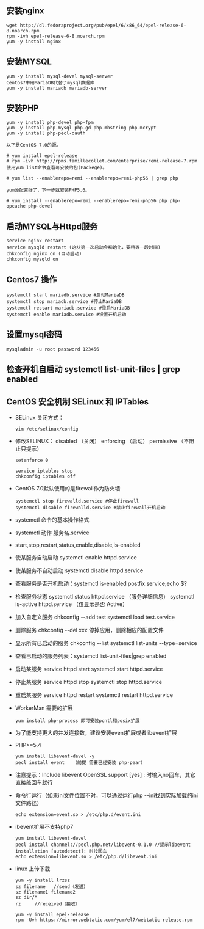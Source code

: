 ## 安装nginx
    wget http://dl.fedoraproject.org/pub/epel/6/x86_64/epel-release-6-8.noarch.rpm
    rpm -ivh epel-release-6-8.noarch.rpm
    yum -y install nginx

## 安装MYSQL
    yum -y install mysql-devel mysql-server
    Centos7中用MariaDB代替了mysql数据库
    yum -y install mariadb mariadb-server 

## 安装PHP
    yum -y install php-devel php-fpm
    yum -y install php-mysql php-gd php-mbstring php-mcrypt
    yum -y install php-pecl-oauth
    
    以下是CentOS 7.0的源。

    # yum install epel-release
    # rpm -ivh http://rpms.famillecollet.com/enterprise/remi-release-7.rpm
    使用yum list命令查看可安装的包(Packege)。
    
    # yum list --enablerepo=remi --enablerepo=remi-php56 | grep php
    
    yum源配置好了，下一步就安装PHP5.6。

    # yum install --enablerepo=remi --enablerepo=remi-php56 php php-opcache php-devel

## 启动MYSQL与Httpd服务
    service nginx restart
    service mysqld restart (这块第一次启动会初始化，要稍等一段时间)
    chkconfig nginx on (自动启动)
    chkconfig mysqld on

## Centos7 操作
    systemctl start mariadb.service #启动MariaDB
    systemctl stop mariadb.service #停止MariaDB
    systemctl restart mariadb.service #重启MariaDB
    systemctl enable mariadb.service #设置开机启动

## 设置mysql密码
    mysqladmin -u root password 123456

## 检查开机自启动 systemctl list-unit-files | grep enabled

## CentOS 安全机制 SELinux 和 IPTables
- SELinux 关闭方式： 

      vim /etc/selinux/config
    
- 修改SELINUX： disabled （关闭） enforcing （启动） permissive （不阻止只提示） 

      setenforce 0

      service iptables stop
      chkconfig iptables off

- CentOS 7.0默认使用的是firewall作为防火墙

      systemctl stop firewalld.service #停止firewall
      systemctl disable firewalld.service #禁止firewall开机启动

- systemctl 命令的基本操作格式
- systemctl   动作   服务名.service
- start,stop,restart,status,enable,disable,is-enabled

- 使某服务自动启动  systemctl enable httpd.service
- 使某服务不自动启动 systemctl disable httpd.service
- 查看服务是否开机启动：systemctl is-enabled postfix.service;echo $?
- 检查服务状态 systemctl status httpd.service （服务详细信息） systemctl is-active httpd.service （仅显示是否 Active）
- 加入自定义服务 chkconfig --add test systemctl load test.service
- 删除服务 chkconfig --del xxx 停掉应用，删除相应的配置文件
- 显示所有已启动的服务 chkconfig --list systemctl list-units --type=service
- 查看已启动的服务列表：systemctl list-unit-files|grep enabled
- 启动某服务 service httpd start systemctl start httpd.service
- 停止某服务 service httpd stop systemctl stop httpd.service
- 重启某服务 service httpd restart systemctl restart httpd.service

- WorkerMan 需要的扩展

      yum install php-process 即可安装pcntl和posix扩展

- 为了能支持更大的并发连接数，建议安装event扩展或者libevent扩展
- PHP>=5.4

      yum install libevent-devel -y
      pecl install event   （前提 需要已经安装 php-pear）

- 注意提示：Include libevent OpenSSL support [yes] : 时输入no回车，其它直接敲回车就行
- 命令行运行（如果ini文件位置不对，可以通过运行php --ini找到实际加载的ini文件路径）

      echo extension=event.so > /etc/php.d/event.ini

- ibevent扩展不支持php7

      yum install libevent-devel
      pecl install channel://pecl.php.net/libevent-0.1.0 //提示libevent installation [autodetect]: 时按回车
      echo extension=libevent.so > /etc/php.d/libevent.ini

- linux 上传下载

      yum -y install lrzsz 
      sz filename   //send（发送）
      sz filename1 filename2
      sz dir/*
      rz     //received（接收）

      yum -y install epel-release
      rpm -Uvh https://mirror.webtatic.com/yum/el7/webtatic-release.rpm
